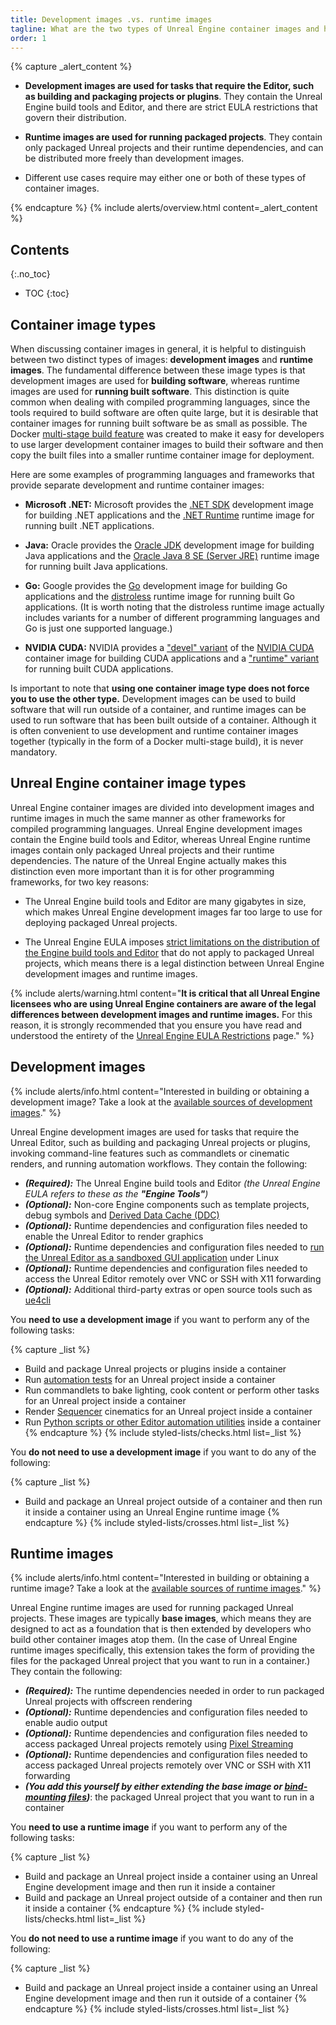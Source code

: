 ```yaml
---
title: Development images .vs. runtime images
tagline: What are the two types of Unreal Engine container images and how do they differ?
order: 1
---
```


{% capture _alert_content %}
- **Development images are used for tasks that require the Editor, such as building and packaging projects or plugins**. They contain the Unreal Engine build tools and Editor, and there are strict EULA restrictions that govern their distribution.

- **Runtime images are used for running packaged projects**. They contain only packaged Unreal projects and their runtime dependencies, and can be distributed more freely than development images.

- Different use cases require may either one or both of these types of container images.

{% endcapture %}
{% include alerts/overview.html content=_alert_content %}


## Contents
{:.no_toc}

* TOC
{:toc}


## Container image types

When discussing container images in general, it is helpful to distinguish between two distinct types of images: **development images** and **runtime images**. The fundamental difference between these image types is that development images are used for **building software**, whereas runtime images are used for **running built software**. This distinction is quite common when dealing with compiled programming languages, since the tools required to build software are often quite large, but it is desirable that container images for running built software be as small as possible. The Docker [multi-stage build feature](https://docs.docker.com/develop/develop-images/multistage-build/) was created to make it easy for developers to use larger development container images to build their software and then copy the built files into a smaller runtime container image for deployment.

Here are some examples of programming languages and frameworks that provide separate development and runtime container images:

- **Microsoft .NET:** Microsoft provides the [.NET SDK](https://hub.docker.com/_/microsoft-dotnet-sdk/) development image for building .NET applications and the [.NET Runtime](https://hub.docker.com/_/microsoft-dotnet-runtime/) runtime image for running built .NET applications.

- **Java:** Oracle provides the [Oracle JDK](https://hub.docker.com/_/oracle-jdk) development image for building Java applications and the [Oracle Java 8 SE (Server JRE)](https://hub.docker.com/_/oracle-serverjre-8) runtime image for running built Java applications.

- **Go:** Google provides the [Go](https://hub.docker.com/_/golang) development image for building Go applications and the [distroless](https://github.com/GoogleContainerTools/distroless) runtime image for running built Go applications. (It is worth noting that the distroless runtime image actually includes variants for a number of different programming languages and Go is just one supported language.)

- **NVIDIA CUDA:** NVIDIA provides a ["devel" variant](https://gitlab.com/nvidia/container-images/cuda/-/tree/master/dist/11.3.0/ubuntu20.04-x86_64/devel) of the [NVIDIA CUDA](https://hub.docker.com/r/nvidia/cuda) container image for building CUDA applications and a ["runtime" variant](https://gitlab.com/nvidia/container-images/cuda/-/tree/master/dist/11.3.0/ubuntu20.04-x86_64/runtime) for running built CUDA applications.

Is important to note that **using one container image type does not force you to use the other type.** Development images can be used to build software that will run outside of a container, and runtime images can be used to run software that has been built outside of a container. Although it is often convenient to use development and runtime container images together (typically in the form of a Docker multi-stage build), it is never mandatory.


## Unreal Engine container image types

Unreal Engine container images are divided into development images and runtime images in much the same manner as other frameworks for compiled programming languages. Unreal Engine development images contain the Engine build tools and Editor, whereas Unreal Engine runtime images contain only packaged Unreal projects and their runtime dependencies. The nature of the Unreal Engine actually makes this distinction even more important than it is for other programming frameworks, for two key reasons:

- The Unreal Engine build tools and Editor are many gigabytes in size, which makes Unreal Engine development images far too large to use for deploying packaged Unreal projects.

- The Unreal Engine EULA imposes [strict limitations on the distribution of the Engine build tools and Editor](../obtaining-images/eula-restrictions) that do not apply to packaged Unreal projects, which means there is a legal distinction between Unreal Engine development images and runtime images.

{% include alerts/warning.html content="**It is critical that all Unreal Engine licensees who are using Unreal Engine containers are aware of the legal differences between development images and runtime images.** For this reason, it is strongly recommended that you ensure you have read and understood the entirety of the [Unreal Engine EULA Restrictions](../obtaining-images/eula-restrictions) page." %}


## Development images

{% include alerts/info.html content="Interested in building or obtaining a development image? Take a look at the [available sources of development images](../obtaining-images/image-sources#sources-of-unreal-engine-development-images)." %}

Unreal Engine development images are used for tasks that require the Unreal Editor, such as building and packaging Unreal projects or plugins, invoking command-line features such as commandlets or cinematic renders, and running automation workflows. They contain the following:

- ***(Required):*** The Unreal Engine build tools and Editor *(the Unreal Engine EULA refers to these as the **"Engine Tools"**)*
- ***(Optional):*** Non-core Engine components such as template projects, debug symbols and [Derived Data Cache (DDC)](https://docs.unrealengine.com/en-US/ProductionPipelines/DerivedDataCache/index.html)
- ***(Optional):*** Runtime dependencies and configuration files needed to enable the Unreal Editor to render graphics
- ***(Optional):*** Runtime dependencies and configuration files needed to [run the Unreal Editor as a sandboxed GUI application](../use-cases/linux-sandboxed-editor) under Linux
- ***(Optional):*** Runtime dependencies and configuration files needed to access the Unreal Editor remotely over VNC or SSH with X11 forwarding
- ***(Optional):*** Additional third-party extras or open source tools such as [ue4cli](https://github.com/adamrehn/ue4cli)

You **need to use a development image** if you want to perform any of the following tasks:

{% capture _list %}
- Build and package Unreal projects or plugins inside a container
- Run [automation tests](https://docs.unrealengine.com/en-US/TestingAndOptimization/Automation/index.html) for an Unreal project inside a container
- Run commandlets to bake lighting, cook content or perform other tasks for an Unreal project inside a container
- Render [Sequencer](https://docs.unrealengine.com/4.26/en-US/AnimatingObjects/Sequencer/Overview/) cinematics for an Unreal project inside a container
- Run [Python scripts or other Editor automation utilities](https://docs.unrealengine.com/en-US/ProductionPipelines/ScriptingAndAutomation/index.html) inside a container
{% endcapture %}
{% include styled-lists/checks.html list=_list %}

You **do not need to use a development image** if you want to do any of the following:

{% capture _list %}
- Build and package an Unreal project outside of a container and then run it inside a container using an Unreal Engine runtime image
{% endcapture %}
{% include styled-lists/crosses.html list=_list %}


## Runtime images

{% include alerts/info.html content="Interested in building or obtaining a runtime image? Take a look at the [available sources of runtime images](../obtaining-images/image-sources#sources-of-unreal-engine-runtime-images)." %}

Unreal Engine runtime images are used for running packaged Unreal projects. These images are typically **base images**, which means they are designed to act as a foundation that is then extended by developers who build other container images atop them. (In the case of Unreal Engine runtime images specifically, this extension takes the form of providing the files for the packaged Unreal project that you want to run in a container.) They contain the following:

- ***(Required):*** The runtime dependencies needed in order to run packaged Unreal projects with offscreen rendering
- ***(Optional):*** Runtime dependencies and configuration files needed to enable audio output
- ***(Optional):*** Runtime dependencies and configuration files needed to access packaged Unreal projects remotely using [Pixel Streaming](https://docs.unrealengine.com/en-US/SharingAndReleasing/PixelStreaming/index.html)
- ***(Optional):*** Runtime dependencies and configuration files needed to access packaged Unreal projects remotely over VNC or SSH with X11 forwarding
- ***(You add this yourself by either extending the base image or [bind-mounting files](https://docs.docker.com/storage/bind-mounts/))***: the packaged Unreal project that you want to run in a container

You **need to use a runtime image** if you want to perform any of the following tasks:

{% capture _list %}
- Build and package an Unreal project inside a container using an Unreal Engine development image and then run it inside a container
- Build and package an Unreal project outside of a container and then run it inside a container
{% endcapture %}
{% include styled-lists/checks.html list=_list %}

You **do not need to use a runtime image** if you want to do any of the following:

{% capture _list %}
- Build and package an Unreal project inside a container using an Unreal Engine development image and then run it outside of a container
{% endcapture %}
{% include styled-lists/crosses.html list=_list %}
